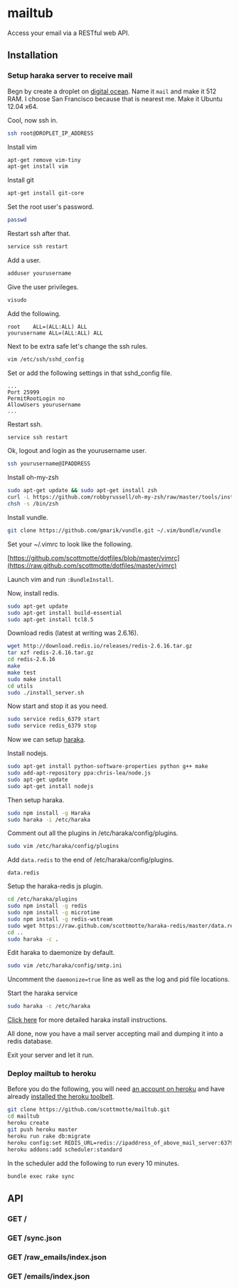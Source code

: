 # mailtub

Access your email via a RESTful web API.

## Installation

### Setup haraka server to receive mail

Begn by create a droplet on [digital ocean](https://www.digitalocean.com/droplets/new). Name it `mail` and make it 512 RAM. I choose San Francisco because that is nearest me. Make it Ubuntu 12.04 x64.

Cool, now ssh in.

```bash
ssh root@DROPLET_IP_ADDRESS
```

Install vim

```bash
apt-get remove vim-tiny
apt-get install vim
```

Install git

```bash
apt-get install git-core
```

Set the root user's password.

```bash
passwd
```

Restart ssh after that.

```bash
service ssh restart
```

Add a user.

```bash
adduser yourusername
```

Give the user privileges. 

```bash
visudo
```

Add the following.

```
root    ALL=(ALL:ALL) ALL
yourusername ALL=(ALL:ALL) ALL
```

Next to be extra safe let's change the ssh rules.

```bash
vim /etc/ssh/sshd_config
```

Set or add the following settings in that sshd_config file.

```
...
Port 25999
PermitRootLogin no
AllowUsers yourusername
...
```

Restart ssh.

```bash
service ssh restart
```

Ok, logout and login as the yourusername user.

```bash
ssh yourusername@IPADDRESS
```

Install oh-my-zsh

```bash
sudo apt-get update && sudo apt-get install zsh
curl -L https://github.com/robbyrussell/oh-my-zsh/raw/master/tools/install.sh | sh
chsh -s /bin/zsh
```

Install vundle.

```bash
git clone https://github.com/gmarik/vundle.git ~/.vim/bundle/vundle
```

Set your ~/.vimrc to look like the following.

[https://github.com/scottmotte/dotfiles/blob/master/vimrc](https://raw.github.com/scottmotte/dotfiles/master/vimrc)

Launch vim and run `:BundleInstall`.

Now, install redis.

```bash
sudo apt-get update
sudo apt-get install build-essential
sudo apt-get install tcl8.5
```

Download redis (latest at writing was 2.6.16).

```bash
wget http://download.redis.io/releases/redis-2.6.16.tar.gz
tar xzf redis-2.6.16.tar.gz
cd redis-2.6.16
make
make test
sudo make install
cd utils
sudo ./install_server.sh
```

Now start and stop it as you need.

```bash
sudo service redis_6379 start
sudo service redis_6379 stop
```

Now we can setup [haraka](http://haraka.github.io/).

Install nodejs.

```bash
sudo apt-get install python-software-properties python g++ make
sudo add-apt-repository ppa:chris-lea/node.js
sudo apt-get update
sudo apt-get install nodejs
```

Then setup haraka.

```bash
sudo npm install -g Haraka
sudo haraka -i /etc/haraka
```

Comment out all the plugins in /etc/haraka/config/plugins.

```bash
sudo vim /etc/haraka/config/plugins
```

Add `data.redis` to the end of /etc/haraka/config/plugins.

```
data.redis
```

Setup the haraka-redis js plugin.

```bash
cd /etc/haraka/plugins
sudo npm install -g redis
sudo npm install -g microtime
sudo npm install -g redis-wstream
sudo wget https://raw.github.com/scottmotte/haraka-redis/master/data.redis.js
cd ..
sudo haraka -c .
```

Edit haraka to daemonize by default.

```bash
sudo vim /etc/haraka/config/smtp.ini
```

Uncomment the `daemonize=true` line as well as the log and pid file locations.

Start the haraka service

```bash
sudo haraka -c /etc/haraka
```

[Click here](http://beingasysadmin.wordpress.com/2013/04/16/haraka-a-nodejs-based-smtp-server/) for more detailed haraka install instructions.

All done, now you have a mail server accepting mail and dumping it into a redis database.

Exit your server and let it run.

### Deploy mailtub to heroku

Before you do the following, you will need [an account on heroku](http://heroku.com) and have already [installed the heroku toolbelt](https://toolbelt.heroku.com/).

```bash
git clone https://github.com/scottmotte/mailtub.git
cd mailtub
heroku create
git push heroku master
heroku run rake db:migrate
heroku config:set REDIS_URL=redis://ipaddress_of_above_mail_server:6379
heroku addons:add scheduler:standard
```

In the scheduler add the following to run every 10 minutes.

```bash
bundle exec rake sync
```

## API

### GET /

### GET /sync.json

### GET /raw_emails/index.json

### GET /emails/index.json
